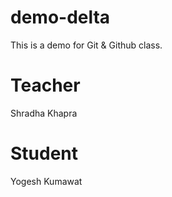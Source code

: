 # demo-delta

This is a demo for Git &amp; Github class.

# Teacher

Shradha Khapra

# Student

Yogesh Kumawat
